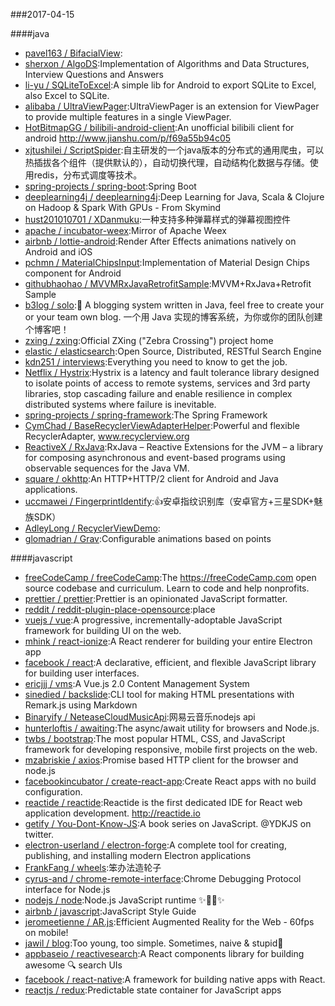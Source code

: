 ###2017-04-15 

####java
* [pavel163 / BifacialView](https://github.com/pavel163/BifacialView):
* [sherxon / AlgoDS](https://github.com/sherxon/AlgoDS):Implementation of Algorithms and Data Structures, Interview Questions and Answers
* [li-yu / SQLiteToExcel](https://github.com/li-yu/SQLiteToExcel):A simple lib for Android to export SQLite to Excel, also Excel to SQLite.
* [alibaba / UltraViewPager](https://github.com/alibaba/UltraViewPager):UltraViewPager is an extension for ViewPager to provide multiple features in a single ViewPager.
* [HotBitmapGG / bilibili-android-client](https://github.com/HotBitmapGG/bilibili-android-client):An unofficial bilibili client for android http://www.jianshu.com/p/f69a55b94c05
* [xjtushilei / ScriptSpider](https://github.com/xjtushilei/ScriptSpider):自主研发的一个java版本的分布式的通用爬虫，可以热插拔各个组件（提供默认的），自动切换代理，自动结构化数据与存储。使用redis，分布式调度等技术。
* [spring-projects / spring-boot](https://github.com/spring-projects/spring-boot):Spring Boot
* [deeplearning4j / deeplearning4j](https://github.com/deeplearning4j/deeplearning4j):Deep Learning for Java, Scala & Clojure on Hadoop & Spark With GPUs - From Skymind
* [hust201010701 / XDanmuku](https://github.com/hust201010701/XDanmuku):一种支持多种弹幕样式的弹幕视图控件
* [apache / incubator-weex](https://github.com/apache/incubator-weex):Mirror of Apache Weex
* [airbnb / lottie-android](https://github.com/airbnb/lottie-android):Render After Effects animations natively on Android and iOS
* [pchmn / MaterialChipsInput](https://github.com/pchmn/MaterialChipsInput):Implementation of Material Design Chips component for Android
* [githubhaohao / MVVMRxJavaRetrofitSample](https://github.com/githubhaohao/MVVMRxJavaRetrofitSample):MVVM+RxJava+Retrofit Sample
* [b3log / solo](https://github.com/b3log/solo):🎸 A blogging system written in Java, feel free to create your or your team own blog. 一个用 Java 实现的博客系统，为你或你的团队创建个博客吧！
* [zxing / zxing](https://github.com/zxing/zxing):Official ZXing ("Zebra Crossing") project home
* [elastic / elasticsearch](https://github.com/elastic/elasticsearch):Open Source, Distributed, RESTful Search Engine
* [kdn251 / interviews](https://github.com/kdn251/interviews):Everything you need to know to get the job.
* [Netflix / Hystrix](https://github.com/Netflix/Hystrix):Hystrix is a latency and fault tolerance library designed to isolate points of access to remote systems, services and 3rd party libraries, stop cascading failure and enable resilience in complex distributed systems where failure is inevitable.
* [spring-projects / spring-framework](https://github.com/spring-projects/spring-framework):The Spring Framework
* [CymChad / BaseRecyclerViewAdapterHelper](https://github.com/CymChad/BaseRecyclerViewAdapterHelper):Powerful and flexible RecyclerAdapter, www.recyclerview.org
* [ReactiveX / RxJava](https://github.com/ReactiveX/RxJava):RxJava – Reactive Extensions for the JVM – a library for composing asynchronous and event-based programs using observable sequences for the Java VM.
* [square / okhttp](https://github.com/square/okhttp):An HTTP+HTTP/2 client for Android and Java applications.
* [uccmawei / FingerprintIdentify](https://github.com/uccmawei/FingerprintIdentify):👍安卓指纹识别库（安卓官方+三星SDK+魅族SDK）
* [AdleyLong / RecyclerViewDemo](https://github.com/AdleyLong/RecyclerViewDemo):
* [glomadrian / Grav](https://github.com/glomadrian/Grav):Configurable animations based on points

####javascript
* [freeCodeCamp / freeCodeCamp](https://github.com/freeCodeCamp/freeCodeCamp):The https://freeCodeCamp.com open source codebase and curriculum. Learn to code and help nonprofits.
* [prettier / prettier](https://github.com/prettier/prettier):Prettier is an opinionated JavaScript formatter.
* [reddit / reddit-plugin-place-opensource](https://github.com/reddit/reddit-plugin-place-opensource):place
* [vuejs / vue](https://github.com/vuejs/vue):A progressive, incrementally-adoptable JavaScript framework for building UI on the web.
* [mhink / react-ionize](https://github.com/mhink/react-ionize):A React renderer for building your entire Electron app
* [facebook / react](https://github.com/facebook/react):A declarative, efficient, and flexible JavaScript library for building user interfaces.
* [ericjjj / vms](https://github.com/ericjjj/vms):A Vue.js 2.0 Content Management System
* [sinedied / backslide](https://github.com/sinedied/backslide):CLI tool for making HTML presentations with Remark.js using Markdown
* [Binaryify / NeteaseCloudMusicApi](https://github.com/Binaryify/NeteaseCloudMusicApi):网易云音乐nodejs api
* [hunterloftis / awaiting](https://github.com/hunterloftis/awaiting):The async/await utility for browsers and Node.js.
* [twbs / bootstrap](https://github.com/twbs/bootstrap):The most popular HTML, CSS, and JavaScript framework for developing responsive, mobile first projects on the web.
* [mzabriskie / axios](https://github.com/mzabriskie/axios):Promise based HTTP client for the browser and node.js
* [facebookincubator / create-react-app](https://github.com/facebookincubator/create-react-app):Create React apps with no build configuration.
* [reactide / reactide](https://github.com/reactide/reactide):Reactide is the first dedicated IDE for React web application development. http://reactide.io
* [getify / You-Dont-Know-JS](https://github.com/getify/You-Dont-Know-JS):A book series on JavaScript. @YDKJS on twitter.
* [electron-userland / electron-forge](https://github.com/electron-userland/electron-forge):A complete tool for creating, publishing, and installing modern Electron applications
* [FrankFang / wheels](https://github.com/FrankFang/wheels):笨办法造轮子
* [cyrus-and / chrome-remote-interface](https://github.com/cyrus-and/chrome-remote-interface):Chrome Debugging Protocol interface for Node.js
* [nodejs / node](https://github.com/nodejs/node):Node.js JavaScript runtime ✨🐢🚀✨
* [airbnb / javascript](https://github.com/airbnb/javascript):JavaScript Style Guide
* [jeromeetienne / AR.js](https://github.com/jeromeetienne/AR.js):Efficient Augmented Reality for the Web - 60fps on mobile!
* [jawil / blog](https://github.com/jawil/blog):Too young, too simple. Sometimes, naive & stupid🐌
* [appbaseio / reactivesearch](https://github.com/appbaseio/reactivesearch):A React components library for building awesome 🔍 search UIs
* [facebook / react-native](https://github.com/facebook/react-native):A framework for building native apps with React.
* [reactjs / redux](https://github.com/reactjs/redux):Predictable state container for JavaScript apps
